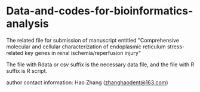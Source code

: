 # Data-and-codes-for-bioinformatics-analysis
The related file for submission of manuscript entitled "Comprehensive molecular and cellular characterization of endoplasmic reticulum stress-related key genes in renal ischemia/reperfusion injury"

The file with Rdata or csv suffix is the necessary data file, and the file with R suffix is R script.

author contact information: Hao Zhang (zhanghaodent@163.com)
